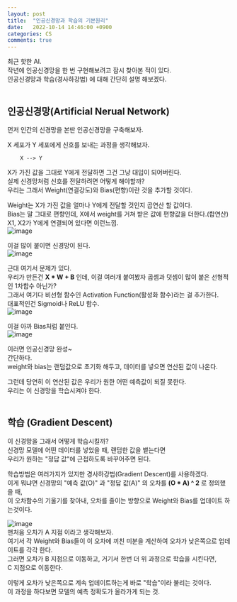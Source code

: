 ```yaml
---
layout: post
title:  "인공신경망과 학습의 기본원리"
date:   2022-10-14 14:46:00 +0900
categories: CS
comments: true
---
```

최근 핫한 AI.  
작년에 인공신경망을 한 번 구현해보려고 잠시 찾아본 적이 있다.  
인공신경망과 학습(경사하강법) 에 대해 간단히 설명 해보겠다.  
<br>

## 인공신경망(Artificial Nerual Network)
먼저 인간의 신경망을 본딴 인공신경망을 구축해보자.  

X 세포가 Y 세포에게 신호를 보내는 과정을 생각해보자.  
```
    X --> Y
```
X가 가진 값을 그대로 Y에게 전달하면 그건 그냥 대입이 되어버린다.  
실제 신경망처럼 신호를 전달하려면 어떻게 해야할까?  
우리는 그래서 Weight(연결강도)와 Bias(편향)이란 것을 추가할 것이다.  

Weight는 X가 가진 값을 얼마나 Y에게 전달할 것인지 곱연산 할 값이다.  
Bias는 말 그대로 편향인데, X에서 weight를 거쳐 받은 값에 편향값을 더한다.(합연산)  
X1, X2가 Y에게 연결되어 있다면 이런느낌.  
![image](https://user-images.githubusercontent.com/44316628/195786104-5e3a1bf9-3b76-422d-90b6-48276f444844.png)  

이걸 많이 붙이면 신경망이 된다.  
![image](https://user-images.githubusercontent.com/44316628/195774770-770fdf78-1530-415b-ba27-b77cb1c8352d.png)  

근대 여기서 문제가 있다.  
우리가 만든건 **X * W + B** 인데, 이걸 여러개 붙여봤자 곱셈과 덧셈이 많이 붙은 선형적인 1차함수 아닌가?  
그래서 여기다 비선형 함수인 Activation Function(활성화 함수)라는 걸 추가한다.  
대표적인건 Sigmoid나 ReLU 함수.  
![image](https://user-images.githubusercontent.com/44316628/195775588-0b6b8d82-adfa-48cc-852b-69be2308aada.png)  

이걸 아까 Bias처럼 붙인다.  
![image](https://user-images.githubusercontent.com/44316628/195775882-cd8dbf6d-d0c1-4bc7-8f68-1a6228dbf547.png)  

이러면 인공신경망 완성~  
간단하다.  
weight와 bias는 랜덤값으로 초기화 해두고, 
데이터를 넣으면 연산된 값이 나온다.  

그런데 당연히 이 연산된 값은 우리가 원한 어떤 예측값이 되질 못한다.  
우리는 이 신경망을 학습시켜야 한다.  
<br>

## 학습 (Gradient Descent)
이 신경망을 그래서 어떻게 학습시킬까?  
신경망 모델에 어떤 데이터를 넣었을 때, 랜덤한 값을 뱉는다면  
우리가 원하는 "정답 값"에 근접하도록 바꾸어주면 된다.  

학습방법은 여러가지가 있지만 경사하강법(Gradient Descent)를 사용하겠다.  
이게 뭐냐면 신경망의 "예측 값(O)" 과 "정답 값(A)" 의 오차를 **(O * A) ^ 2** 로 정의했을 때,  
이 오차함수의 기울기를 찾아내, 오차를 줄이는 방향으로 Weight와 Bias를 업데이트 하는것이다.  

![image](https://user-images.githubusercontent.com/44316628/195782936-821d5381-16fb-4e10-8149-5e11622c8de6.png)  
맨처음 오차가 A 지점 이라고 생각해보자.  
여기서 각 Weight와 Bias들이 이 오차에 끼친 미분을 계산하여 오차가 낮은쪽으로 업데이트를 각각 한다.  
그러면 오차가 B 지점으로 이동하고, 거기서 한번 더 위 과정으로 학습을 시킨다면,  
C 지점으로 이동한다.  

이렇게 오차가 낮은쪽으로 계속 업데이트하는게 바로 "학습"이라 불리는 것이다.  
이 과정을 하다보면 모델의 예측 정확도가 올라가게 되는 것.  